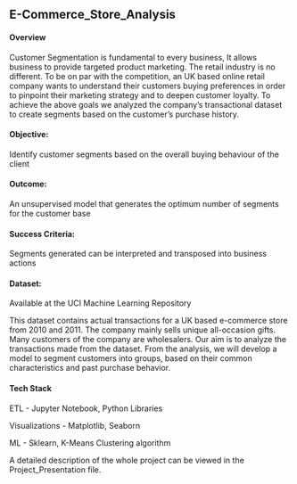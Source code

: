 ## E-Commerce_Store_Analysis

#### Overview
Customer Segmentation is fundamental to every business, It allows business to provide targeted product marketing. The retail industry is no different. To be on par with the competition, an UK based online retail company wants to understand their customers buying preferences in order to pinpoint their marketing strategy and to deepen customer loyalty. To achieve the above goals we analyzed the company’s transactional dataset to create segments based on the customer’s purchase history.

#### Objective: 
Identify customer segments based on the overall buying behaviour of the client

#### Outcome: 
An unsupervised model that generates the optimum number of segments for the customer base

#### Success Criteria: 
Segments generated can be interpreted and transposed into business actions

#### Dataset: 
Available at the UCI Machine Learning Repository

This dataset contains actual transactions for a UK based e-commerce store from 2010 and 2011. The company mainly sells unique all-occasion gifts. Many customers of the company are wholesalers. Our aim is to analyze the transactions made from the dataset. From the analysis, we will develop a model to segment customers into groups, based on their common characteristics and past purchase behavior.

#### Tech Stack
ETL - Jupyter Notebook, Python Libraries

Visualizations - Matplotlib, Seaborn

ML - Sklearn, K-Means Clustering algorithm

A detailed description of the whole project can be viewed in the Project_Presentation file.
